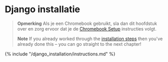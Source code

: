 # Django installatie

> **Opmerking** Als je een Chromebook gebruikt, sla dan dit hoofdstuk over en zorg ervoor dat je de [Chromebook Setup](../chromebook_setup/README.md) instructies volgt.
> 
> **Note** If you already worked through the [installation steps](../installation/README.md) then you've already done this – you can go straight to the next chapter!

{% include "/django_installation/instructions.md" %}